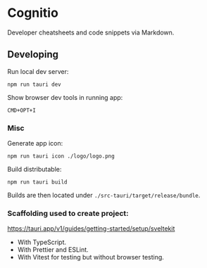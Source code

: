 # Cognitio

Developer cheatsheets and code snippets via Markdown.

## Developing

Run local dev server:

```
npm run tauri dev
```

Show browser dev tools in running app:

```
CMD+OPT+I
```

### Misc

Generate app icon:

```
npm run tauri icon ./logo/logo.png
```

Build distributable:

```
npm run tauri build
```

Builds are then located under `./src-tauri/target/release/bundle`.

### Scaffolding used to create project:

https://tauri.app/v1/guides/getting-started/setup/sveltekit

- With TypeScript.
- With Prettier and ESLint.
- With Vitest for testing but without browser testing.
